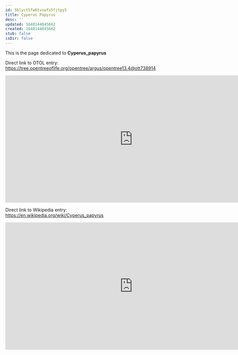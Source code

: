 ```yaml
---
id: 5blyct5fw6tvswfx5fjtpy5
title: Cyperus Papyrus
desc: ''
updated: 1648144045662
created: 1648144045662
stub: false
isDir: false
---
```

This is the page dedicated to **Cyperus_papyrus**


Direct link to OTOL entry: https://tree.opentreeoflife.org/opentree/argus/opentree13.4@ott738914



<html>
    <body>
    <iframe src="https://tree.opentreeoflife.org/opentree/argus/opentree13.4@ott738914"
    width="800" height="400" frameborder="0" allowfullscreen> </iframe>
    </body>
</html>
    


Direct link to Wikipedia entry: https://en.wikipedia.org/wiki/Cyperus_papyrus



<html>
    <body>
    <iframe src="https://en.wikipedia.org/wiki/Cyperus_papyrus"
    width="800" height="400" frameborder="0" allowfullscreen> </iframe>
    </body>
</html>
    
